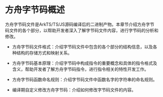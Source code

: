 # 方舟字节码概述

<!--Kit: ArkTS-->
<!--Subsystem: ArkCompiler-->
<!--Owner: @huyunhui1; @oh-rgx1; @zmw1-->
<!--Designer: @ctw-ian; @hufeng20-->
<!--Tester: @kirl75; @zsw_zhushiwei-->
<!--Adviser: @foryourself-->

方舟字节码文件是ArkTS/TS/JS源码编译后的二进制产物。本章节介绍方舟字节码文件的各个部分，以帮助开发者深入了解字节码文件内容，进行字节码的分析和修改。

- 方舟字节码文件格式：介绍字节码文件中包含的各个部分的结构信息，以及各种结构的存储方式和映射关系。

- 方舟字节码基本原理：介绍字节码中构成指令的重要概念和具体的指令格式及含义，帮助开发者了解方舟字节码指令，进行指令相关的特性开发工作。

- 方舟字节码函数命名规则：介绍字节码文件中函数名字的字符串的命名规则。

- 编译期自定义修改方舟字节码：介绍如何修改字节码文件的内容。
